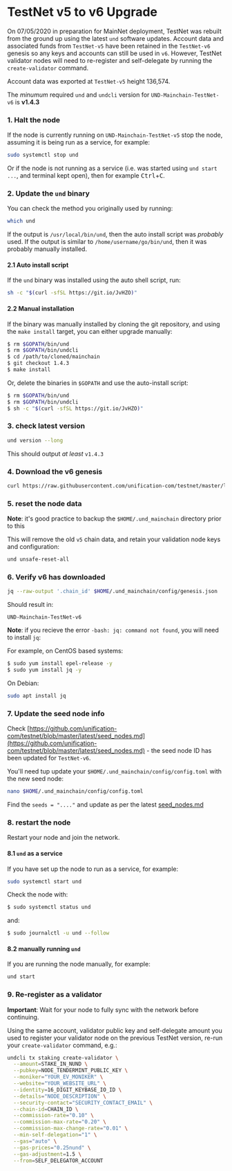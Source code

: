 # TestNet v5 to v6 Upgrade

On 07/05/2020 in preparation for MainNet deployment, TestNet was rebuilt from the ground up using the latest `und` software updates. Account data and associated funds from `TestNet-v5` have been retained in the `TestNet-v6` genesis so any keys and accounts can still be used in `v6`. However, TestNet validator nodes will need to re-register and self-delegate by running the `create-validator` command.

Account data was exported at `TestNet-v5` height 136,574.

The _minumum_ required `und` and `undcli` version for `UND-Mainchain-TestNet-v6` is **v1.4.3**

### 1. Halt the node

If the node is currently running on `UND-Mainchain-TestNet-v5` stop the node,
assuming it is being run as a service, for example:

```bash
sudo systemctl stop und
```

Or if the node is not running as a service (i.e. was started using `und start ...`,
and terminal kept open), then for example <kbd>Ctrl</kbd>+<kbd>C</kbd>.

### 2. Update the `und` binary

You can check the method you originally used by running:

```bash
which und
```

If the output is `/usr/local/bin/und`, then the auto install script was _probably_ used.
If the output is similar to `/home/username/go/bin/und`, then it was probably manually installed.

#### 2.1 Auto install script

If the `und` binary was installed using the auto shell script, run:

```bash
sh -c "$(curl -sfSL https://git.io/JvHZO)"
```

#### 2.2 Manual installation

If the binary was manually installed by cloning the git repository, and using the `make install` target,
you can either upgrade manually:

```bash
$ rm $GOPATH/bin/und
$ rm $GOPATH/bin/undcli
$ cd /path/to/cloned/mainchain
$ git checkout 1.4.3
$ make install
```

Or, delete the binaries in `$GOPATH` and use the auto-install script:

```bash
$ rm $GOPATH/bin/und
$ rm $GOPATH/bin/undcli
$ sh -c "$(curl -sfSL https://git.io/JvHZO)"
```

### 3. check latest version

```bash
und version --long
```

This should output _at least_ `v1.4.3`

### 4. Download the v6 genesis

```bash
curl https://raw.githubusercontent.com/unification-com/testnet/master/latest/genesis.json > $HOME/.und_mainchain/config/genesis.json
```

### 5. reset the node data

**Note**: it's good practice to backup the `$HOME/.und_mainchain` directory prior to this

This will remove the old `v5` chain data, and retain your validation node keys and configuration:

```bash
und unsafe-reset-all
```

### 6. Verify v6 has downloaded

```bash
jq --raw-output '.chain_id' $HOME/.und_mainchain/config/genesis.json
```

Should result in:

```
UND-Mainchain-TestNet-v6
```

**Note**: if you recieve the error `-bash: jq: command not found`, you will need to install `jq`:

For example, on CentOS based systems:

```bash
$ sudo yum install epel-release -y
$ sudo yum install jq -y
```

On Debian:

```bash
sudo apt install jq
```

### 7. Update the seed node info

Check [https://github.com/unification-com/testnet/blob/master/latest/seed_nodes.md](https://github.com/unification-com/testnet/blob/master/latest/seed_nodes.md) - the seed node ID has been updated for `TestNet-v6`.

You'll need tup update your `$HOME/.und_mainchain/config/config.toml` with the new seed node:

```bash
nano $HOME/.und_mainchain/config/config.toml
```

Find the `seeds = "...."` and update as per the latest [seed_nodes.md](https://github.com/unification-com/testnet/blob/master/latest/seed_nodes.md)

### 8.  restart the node

Restart your node and join the network.

#### 8.1 `und` as a service

If you have set up the node to run as a service, for example:

```bash
sudo systemctl start und
```

Check the node with:

```bash
$ sudo systemctl status und
```

and:

```bash
$ sudo journalctl -u und --follow
```

#### 8.2 manually running `und`

If you are running the node manually, for example:

```bash
und start
```

### 9. Re-register as a validator

**Important**: Wait for your node to fully sync with the network before continuing.

Using the same account, validator public key and self-delegate amount you used to register your validator node on the previous TestNet version, re-run your `create-validator` command, e.g.:

```bash
undcli tx staking create-validator \
  --amount=STAKE_IN_NUND \
  --pubkey=NODE_TENDERMINT_PUBLIC_KEY \
  --moniker="YOUR_EV_MONIKER" \
  --website="YOUR_WEBSITE_URL" \
  --identity=16_DIGIT_KEYBASE_IO_ID \
  --details="NODE_DESCRIPTION" \
  --security-contact="SECURITY_CONTACT_EMAIL" \
  --chain-id=CHAIN_ID \
  --commission-rate="0.10" \
  --commission-max-rate="0.20" \
  --commission-max-change-rate="0.01" \
  --min-self-delegation="1" \
  --gas="auto" \
  --gas-prices="0.25nund" \
  --gas-adjustment=1.5 \
  --from=SELF_DELEGATOR_ACCOUNT
```


